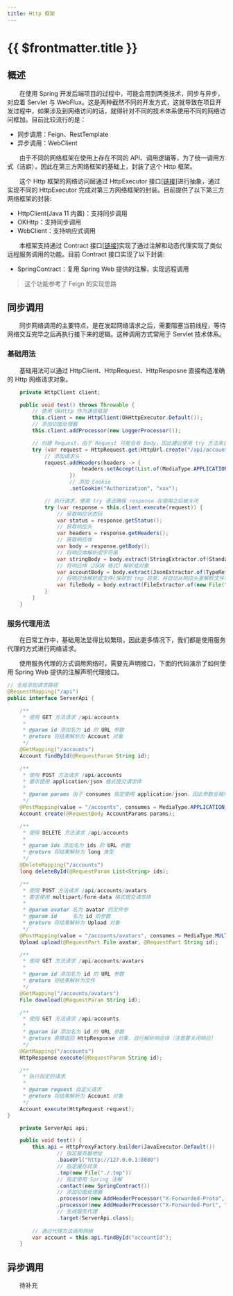 ```yaml
---
title: Http 框架
---
```

# {{ $frontmatter.title }}
## 概述
&emsp;&emsp;在使用 Spring 开发后端项目的过程中，可能会用到两类技术，同步与异步，对应着 Servlet 与 WebFlux。这是两种截然不同的开发方式，这就导致在项目开发过程中，如果涉及到网络访问的话，就得针对不同的技术体系使用不同的网络访问框加。目前比较流行的是：

- 同步调用：Feign、RestTemplate
- 异步调用：WebClient

&emsp;&emsp;由于不同的网络框架在使用上存在不同的 API、调用逻辑等，为了统一调用方式（洁癖），因此在第三方网络框架的基础上，封装了这个 Http 框架。

&emsp;&emsp;这个 Http 框架的网络访问层通过 HttpExecutor 接口[[链接](https://github.com/central-x/central-framework/blob/master/central-stdlib/src/main/java/central/net/http/HttpExecutor.java)]进行抽象，通过实现不同的 HttpExecutor 完成对第三方网络框架的封装。目前提供了以下第三方网络框架的封装:

- HttpClient(Java 11 内置)：支持同步调用
- OKHttp：支持同步调用
- WebClient：支持响应式调用

&emsp;&emsp;本框架支持通过 Contract 接口[[链接](https://github.com/central-x/central-framework/blob/master/central-stdlib/src/main/java/central/net/http/proxy/Contract.java)]实现了通过注解和动态代理实现了类似远程服务调用的功能。目前 Contract 接口实现了以下封装:

- SpringContract：复用 Spring Web 提供的注解，实现远程调用

> 这个功能参考了 Feign 的实现思路

## 同步调用
&emsp;&emsp;同步网络调用的主要特点，是在发起网络请求之后，需要阻塞当前线程，等待网络交互完毕之后再执行接下来的逻辑。这种调用方式常用于 Servlet 技术体系。

### 基础用法
&emsp;&emsp;基础用法可以通过 HttpClient、HttpRequest、HttpResposne 直接构造准确的 Http 网络请求对象。

```java
    private HttpClient client;

    public void test() throws Throwable {
        // 使用 OkHttp 作为通信框架
        this.client = new HttpClient(OkHttpExecutor.Default());
        // 添加切面处理器
        this.client.addProcessor(new LoggerProcessor());

        // 创建 Request，由于 Request 可能会有 Body，因此建议使用 try 方法来自动关闭请求体
        try (var request = HttpRequest.get(HttpUrl.create("/api/accounts").setQuery("id", "accountId"))) {
            // 添加请求头
            request.addHeaders(headers -> {
                        headers.setAccept(List.of(MediaType.APPLICATION_JSON));
                    })
                    // 添加 Cookie
                    .setCookie("Authorization", "xxx");

            // 执行请求，使用 try 语法确保 response 在使用之后被关闭
            try (var response = this.client.execute(request)) {
                // 获取响应状态码
                var status = response.getStatus();
                // 获取响应头
                var headers = response.getHeaders();
                // 获取响应体
                var body = response.getBody();
                // 将响应体解析成字符串
                var stringBody = body.extract(StringExtractor.of(StandardCharsets.UTF_8));
                // 将响应体（JSON 格式）解析成对象
                var accountBody = body.extract(JsonExtractor.of(TypeReference.of(Account.class)));
                // 将响应体解析成文件(保存到 tmp 目录，并自动从响应头里解析文件名)
                var fileBody = body.extract(FileExtractor.of(new File("./tmp")));
            }
        }
    }
```

### 服务代理用法
&emsp;&emsp;在日常工作中，基础用法显得比较繁琐，因此更多情况下，我们都是使用服务代理的方式进行网络请求。

&emsp;&emsp;使用服务代理的方式调用网络时，需要先声明接口，下面的代码演示了如何使用 Spring Web 提供的注解声明代理接口。

```java
// 全局添加请求路径
@RequestMapping("/api")
public interface ServerApi {

    /**
     * 使用 GET 方法请求 /api/accounts
     *
     * @param id 添加名为 id 的 URL 参数
     * @return 将结果解析为 Account 对象
     */
    @GetMapping("/accounts")
    Account findById(@RequestParam String id);

    /**
     * 使用 POST 方法请求 /api/accounts
     * 要求使用 application/json 格式提交请求体
     *
     * @param params 由于 consumes 指定使用 application/json，因此参数会被序列化为 JSON 并提交到服务器
     */
    @PostMapping(value = "/accounts", consumes = MediaType.APPLICATION_JSON_VALUE)
    Account create(@RequestBody AccountParams params);

    /**
     * 使用 DELETE 方法请求 /api/accounts
     *
     * @param ids 添加名为 ids 的 URL 参数
     * @return 将结果解析为 long 类型
     */
    @DeleteMapping("/accounts")
    long deleteById(@RequestParam List<String> ids);

    /**
     * 使用 POST 方法请求 /api/accounts/avatars
     * 要求使用 multipart/form-data 格式提交请求体
     *
     * @param avatar 名为 avatar 的文件参
     * @param id     名为 id 的参数
     * @return 将结果解析为 Upload 对象
     */
    @PostMapping(value = "/accounts/avatars", consumes = MediaType.MULTIPART_FORM_DATA_VALUE)
    Upload upload(@RequestPart File avatar, @RequestPart String id);

    /**
     * 使用 GET 方法请求 /api/accounts/avatars
     *
     * @param id 添加名为 id 的 URL 参数
     * @return 将结果解析为文件
     */
    @GetMapping("/accounts/avatars")
    File download(@RequestParam String id);

    /**
     * 使用 GET 方法请求 /api/accounts
     *
     * @param id 添加名为 id 的 URL 参数
     * @return 直接返回 HttpResponse 对象，自行解析响应体（注意要关闭响应）
     */
    @GetMapping("/accounts")
    HttpResponse execute(@RequestParam String id);

    /**
     * 执行指定的请求
     *
     * @param request 自定义请求
     * @return 将结果解析为 Account 对象
     */
    Account execute(HttpRequest request);
}
```

```java
    private ServerApi api;

    public void test() {
        this.api = HttpProxyFactory.builder(JavaExecutor.Default())
                // 指定服务器地址
                .baseUrl("http://127.0.0.1:8080")
                // 指定缓存目录
                .tmp(new File("./.tmp"))
                // 指定使用 Spring 注解
                .contact(new SpringContract())
                // 添加切面处理器
                .processor(new AddHeaderProcessor("X-Forwarded-Proto", "https"))
                .processor(new AddHeaderProcessor("X-Forwarded-Port", "443"))
                // 生成服务代理
                .target(ServerApi.class);
        
        // 通过代理方法调用网络
        var account = this.api.findById("accountId");
    }
```

## 异步调用
&emsp;&emsp;待补充